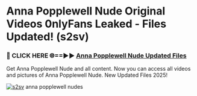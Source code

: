 # Anna Popplewell Nude Original Videos 0nlyFans Leaked - Files Updated! (s2sv)

<h3>🔴 CLICK HERE 🌐==►► <a href="https://tinyurl.com/4mcuefdz" rel="nofollow">Anna Popplewell Nude Updated Files</a></h3>

Get Anna Popplewell Nude and all content. Now you can access all videos and pictures of Anna Popplewell Nude. New Updated Files 2025!

[![s2sv](https://i.imgur.com/StAQSOY.gif)](https://tinyurl.com/4mcuefdz)
anna popplewell nudes